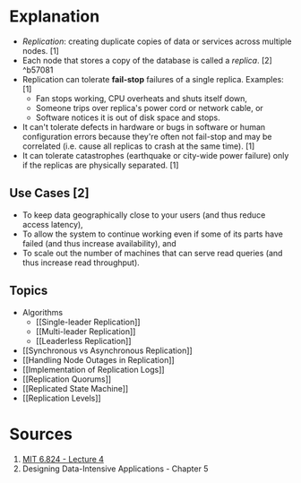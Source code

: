 # Explanation
- *Replication*: creating duplicate copies of data or services across multiple nodes. [1]
- Each node that stores a copy of the database is called a *replica*. [2] ^b57081
- Replication can tolerate **fail-stop** failures of a single replica. Examples: [1]
	- Fan stops working, CPU overheats and shuts itself down,
	- Someone trips over replica's power cord or network cable, or
	- Software notices it is out of disk space and stops.
- It can't tolerate defects in hardware or bugs in software or human configuration errors because they're often not fail-stop and may be correlated (i.e. cause all replicas to crash at the same time). [1]
- It can tolerate catastrophes (earthquake or city-wide power failure) only if the replicas are physically separated. [1]

## Use Cases [2]
- To keep data geographically close to your users (and thus reduce access latency),
- To allow the system to continue working even if some of its parts have failed (and thus increase availability), and
- To scale out the number of machines that can serve read queries (and thus increase read throughput).

## Topics
- Algorithms
	- [[Single-leader Replication]]
	- [[Multi-leader Replication]]
	- [[Leaderless Replication]]
- [[Synchronous vs Asynchronous Replication]]
- [[Handling Node Outages in Replication]]
- [[Implementation of Replication Logs]]
- [[Replication Quorums]]
- [[Replicated State Machine]]
- [[Replication Levels]]

# Sources
1. [MIT 6.824 - Lecture 4](https://www.youtube.com/watch?v=M_teob23ZzY)
2. Designing Data-Intensive Applications - Chapter 5
